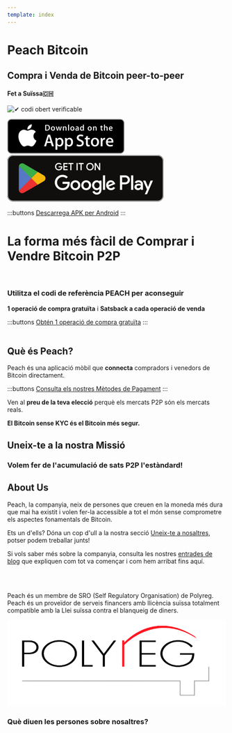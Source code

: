 ```yaml
---
template: index
---
```

<!--[teaser]-->
# Peach Bitcoin
## Compra i Venda de Bitcoin <span>peer-to-peer</span>
#### Fet a Suïssa🇨🇭

<div class="inner-wrap">

![✔ codi obert verificable](/img/phones.png)

<div>
  <div class="md:flex items-end">
    <a href="https://testflight.apple.com/join/wfSPFEWG"><img class="h-180px md:h-90px" src="/img/home/download-on-the-app-store.svg" alt="Download on the Apple Store"></a>
    <a class="md:ml-4" href="https://play.google.com/store/apps/details?id=com.peachbitcoin.peach.mainnet"><img class="h-180px md:h-90px" src="/img/home/get-it-on-google-play.svg" alt="Get it on Google Play"></a>
  </div>

  :::buttons
  [Descarrega APK per Android](/ca/apk/)
  :::

</div>

</div>

<!--[top]-->
# La forma més fàcil de Comprar i Vendre Bitcoin P2P
<br>

### Utilitza el codi de referència PEACH per aconseguir

**1 operació de compra gratuïta** i **Satsback a cada operació de venda**

:::buttons
[Obtén 1 operació de compra gratuïta](https://peachbitcoin.com/referral/?code=PEACH)
:::
<br><br>
## Què és Peach?

Peach és una aplicació mòbil que **connecta** compradors i venedors de Bitcoin directament.

:::buttons
[Consulta els nostres Mètodes de Pagament](/ca/how-it-works/#available-payment-methods)
:::

Ven al **preu de la teva elecció** perquè els mercats P2P són els mercats reals.

**El Bitcoin sense KYC és el Bitcoin més segur.**

<!--[mission]-->
## Uneix-te a la nostra Missió

### Volem fer de l'acumulació de sats P2P l'estàndard!

<!--[about]-->
## About Us

Peach, la companyia, neix de persones que creuen en la moneda més dura que mai ha existit i volen fer-la accessible a tot el món sense comprometre els aspectes fonamentals de Bitcoin.

Ets un d'ells? Dóna un cop d'ull a la nostra secció [Uneix-te a nosaltres](/ca/join-us/), potser podem treballar junts!

Si vols saber més sobre la companyia, consulta les nostres [entrades de blog](/ca/blog/) que expliquen com tot va començar i com hem arribat fins aquí.

<br><br>

Peach és un membre de SRO (Self Regulatory Organisation) de Polyreg. Peach és un proveïdor de serveis financers amb llicència suïssa totalment compatible amb la Llei suïssa contra el blanqueig de diners.

![](/img/home/polyreg.png)

### Què diuen les persones sobre nosaltres?
<br>
<div id="ap-widget-container" class="ap-widget-container" prod_code="peach" show ="top" bg_color="#FFFFFF" review_bg_color = "#FFFFFF" text_color = "#000000"></div>
